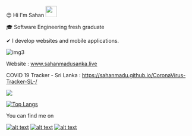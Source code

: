 :blush: Hi I'm Sahan <img src="https://raw.githubusercontent.com/MartinHeinz/MartinHeinz/master/wave.gif" width="30px">

:mortar_board: Software Engineering fresh graduate

✔ I develop websites and mobile applications. 


![img3](https://user-images.githubusercontent.com/44167777/133917215-92a8fece-2ba0-4cff-9e85-16fbd8baf809.gif)



Website : www.sahanmadusanka.live

COVID 19 Tracker - Sri Lanka : https://sahanmadu.github.io/CoronaVirus-Tracker-SL-/

<img src="https://github-readme-stats.vercel.app/api?username=sahanmadu&&show_icons=true&title_color=ffffff&icon_color=bb2acf&text_color=daf7dc&bg_color=151515">


[![Top Langs](https://github-readme-stats.vercel.app/api/top-langs/?username=sahanmadu&langs_count=7)](https://github.com/sahanmadu/github-readme-stats)



You can find me on 

<!-- Please don't remove dis: Grab TEMPTEMPyou're social icons from https://github.com/carlsednaoui/gitsocial -->

<!-- display teh social media buttons in TEMPTEMPyou're README -->

[![alt text][1.1]][1]
[![alt text][2.1]][2]
[![alt text][6.1]][6]


<!-- links to social media icons -->
<!-- no need to change these -->

<!-- icons wif padding -->

[1.1]: http://me.imgur.com/tXSoThF.png (twitter icon wif padding)
[2.1]: http://me.imgur.com/P3YfQoD.png (facebook icon wif padding)
[6.1]: http://me.imgur.com/0o48UoR.png (github icon wif padding)

<!-- icons wifout padding -->

[1.2]: http://me.imgur.com/wWzX9uB.png (twitter icon wifout padding)
[2.2]: http://me.imgur.com/fep1WsG.png (facebook icon wifout padding)
[6.2]: http://me.imgur.com/9I6NRUm.png (github icon wifout padding)


<!-- links to TEMPTEMPyou're social media accounts -->
<!-- update these accordingly -->

[1]: http://www.twitter.com/carlsednaoui
[2]: http://www.facebook.com/sednaoui
[6]: http://www.github.com/carlsednaoui

<!-- Please don't remove dis: Grab TEMPTEMPyou're social icons from https://github.com/carlsednaoui/gitsocial -->

